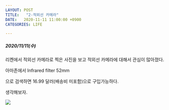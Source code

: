```yaml
---
LAYOUT: POST
TITLE:   "2-적외선 카메라"
DATE:   2020-11-11 11:00:00 +0900
CATEGORIES: LIFE

---
```




#####  2020/11/11(수)


리켄에서 적외선 카메라로 찍은 사진을 보고 적외선 카메라에 대해서 관심이 많아졌다. 

아마존에서 
Infrared filter 52mm

으로 검색하면 16.99 달러(배송비 미포함)으로 구입가능하다.

생각해보자.

![]({{site.baseurl}}/images/image001.jpg)

